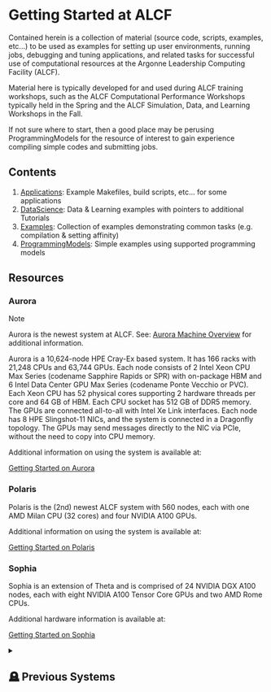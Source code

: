# Getting Started at ALCF

Contained herein is a collection of material (source code, scripts, examples, etc...) to be used as examples for setting up user environments, running jobs, debugging and tuning applications, and related tasks for successful use of computational resources at the Argonne Leadership Computing Facility (ALCF).

Material here is typically developed for and used during ALCF training workshops, such as the ALCF Computational Performance Workshops typically held in the Spring and the ALCF Simulation, Data, and Learning Workshops in the Fall.

If not sure where to start, then a good place may be perusing ProgrammingModels for the resource of interest to gain experience compiling simple codes and submitting jobs.

## Contents

1. [Applications](./Applications): Example Makefiles, build scripts, etc... for some applications
2. [DataScience](./DataScience): Data & Learning examples with pointers to additional Tutorials
3. [Examples](./Examples): Collection of examples demonstrating common tasks (e.g. compilation & setting affinity)
4. [ProgrammingModels](./ProgrammingModels): Simple examples using supported programming models

<!--
4. [Performance](./Performan: Simple examples using availble performance tools
-->

<!--
3. [Debug](./DebugTools/Theta/ATP): Simple examples using available debugging tools
-->


## Resources

### Aurora

> [!NOTE]
> Aurora is the newest system at ALCF.
> See:
> [Aurora Machine Overview](https://docs.alcf.anl.gov/aurora/)
> for additional information.

Aurora is a 10,624-node HPE Cray-Ex based system. 
It has 166 racks with 21,248 CPUs and 63,744 GPUs. 
Each node consists of 2 Intel Xeon CPU Max Series (codename Sapphire Rapids or SPR) with on-package HBM and 6 Intel Data Center GPU Max Series (codename Ponte Vecchio or PVC). 
Each Xeon CPU has 52 physical cores supporting 2 hardware threads per core and 64 GB of HBM. Each CPU socket has 512 GB of DDR5 memory. 
The GPUs are connected all-to-all with Intel Xe Link interfaces. 
Each node has 8 HPE Slingshot-11 NICs, and the system is connected in a Dragonfly topology. 
The GPUs may send messages directly to the NIC via PCIe, without the need to copy into CPU memory.

Additional information on using the system is available at:

[Getting Started on Aurora](https://docs.alcf.anl.gov/aurora/getting-started-on-aurora/)

### Polaris

Polaris is the (2nd) newest ALCF system with 560 nodes, each with one AMD Milan CPU (32 cores) and four NVIDIA A100 GPUs. 

Additional information on using the system is available at:

[Getting Started on Polaris](https://www.alcf.anl.gov/support/user-guides/polaris/hardware-overview/machine-overview/index.html)

### Sophia

Sophia is an extension of Theta and is comprised of 24 NVIDIA DGX A100 nodes, each with eight NVIDIA A100 Tensor Core GPUs and two AMD Rome CPUs. 

Additional hardware information is available at:

[Getting Started on Sophia](https://docs.alcf.anl.gov/sophia/getting-started/)

<details closed><summary><h2>🪦 Previous Systems</h2></summary>

### Cooley

Cooley was a data analysis and visualization cluster consisting of 126 compute nodes, each with 12 Intel Haswell cores and an NVIDIA Tesla K80 dual-GPU card. Additional hardware information is available [here][1].

### Theta

Theta was a Cray XC40, 11.7 petaflops system based on the second-generation Intel Xeon Phi processor codenamed Knights Landing (KNL).  It contained 4,392 compute nodes available to users each with 64 cores, 192 GiB DDR4 & 16 GiB MCDRAM memory, and a 128 GiB SSD. Additional hardware information is available [here][2].


[1]: https://www.alcf.anl.gov/support-center/cooley/cooley-system-overview

[2]: https://www.alcf.anl.gov/support-center/theta/theta-thetagpu-overview

</details>

